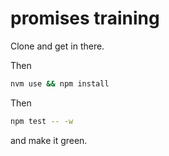 promises training
=================

Clone and get in there.

Then

```sh
nvm use && npm install
```

Then

```sh
npm test -- -w
```

and make it green.
